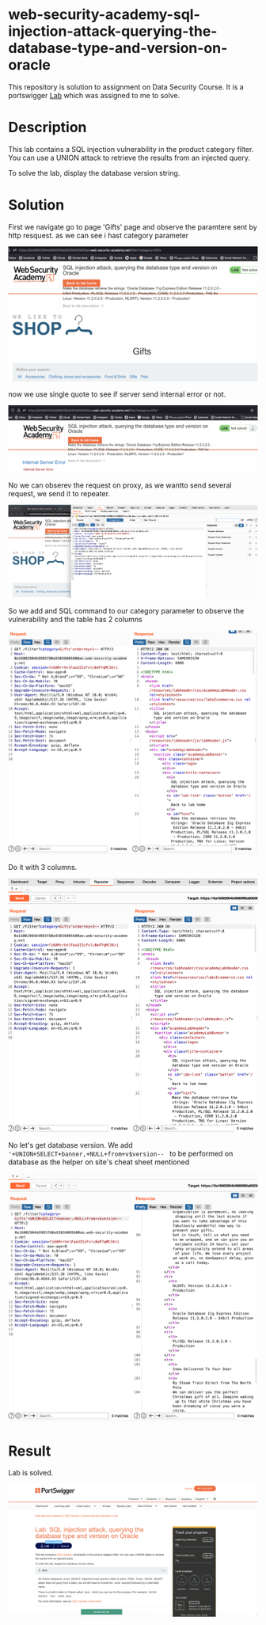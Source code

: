 # web-security-academy-sql-injection-attack-querying-the-database-type-and-version-on-oracle


This repository is solution to assignment on Data Security Course. It is a portswigger [Lab](https://portswigger.net/web-security/sql-injection/examining-the-database/lab-querying-database-version-oracle) which was assigned to me to solve.


# Description

 This lab contains a SQL injection vulnerability in the product category filter. You can use a UNION attack to retrieve the results from an injected query.

To solve the lab, display the database version string.

# Solution

First we navigate go to page 'Gifts' page and observe the paramtere sent by http resquest. as we can see i hast category parameter

![](./screenshots/image-1.png)


now we use single quote to see if server send  internal error or not.

![](./screenshots/image-2.png)

No we can obserev the request on proxy, as we wantto send several request, we send it to repeater.

![](./screenshots/image-3.png)

So we add and SQL command to our category parameter to observe the vulnerability and the table has 2 columns

![](./screenshots/image-4.png)

Do it with 3 columns.

![](./screenshots/image-5.png)

No let's get database version. We add `'+UNION+SELECT+banner,+NULL+from+v$version-- ` to be performed on database as the helper on site's cheat sheet mentioned

![](./screenshots/image-6.png)

# Result

Lab is solved.

![](./screenshots/image-7.png)
